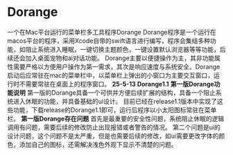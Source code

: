 # Dorange
一个在Mac平台运行的菜单栏多工具程序Dorange
Dorange程序是一个运行在macos平台的程序，采用Xcode自带的swift语言进行编写，程序会集结多种功能，如阻止系统进入睡眠，一键切换主题颜色，一键设置默认浏览器等等功能，后续还会加入桌面宠物和ai对话功能。
Dorange主要以便捷操作为主，其非功能属性需要严格以方便用户操作为第一需求，其次是响应速度与系统安全。Dorange启动后应常驻在mac的菜单栏中，以菜单栏上弹出的小窗口为主要交互窗口，运行时不需要常驻在桌面上的程序窗口。
**25-5-13 Dorange1.1**
**第一版Dorange功能说明**
第一版的Dorange具备一个可供并方便后续扩展的结构，具备一个阻止系统进入休眠的功能，并具备基础的ui设计。
目前已经在release1.1版本中实现了这些功能，下载release的Dorange1.1即可，运行后程序以小太阳图标常驻在菜单栏。
**第一版Dorange存在问题**
首先是最重要的安全性问题，系统阻止休眠的逻辑调用有问题，需要后续的修改防止出现报错或者警告的情况。
第二个问题是ui的设计问题，这个问题不是太严重，但是也需要后续的修改，如ui需要更改字体的颜色，添加自己的图标，还需解决浅色外观下显示不清楚的问题。
